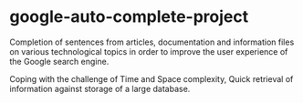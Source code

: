 # google-auto-complete-project
Completion of sentences from articles, documentation and information files on various technological topics in order to improve the user experience of the Google search engine.

Coping with the challenge of Time and Space complexity, Quick retrieval of information against storage of a large database.
